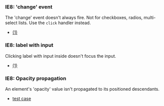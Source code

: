 ### IE8: 'change' event

The 'change' event doesn't always fire. Not for checkboxes, radios, multi-select lists. Use the `click` handler instead.

- [(1)](http://stackoverflow.com/questions/8005442/checkbox-change-event-works-when-click-the-label-in-ie8-ie7)

### IE8: label with input

Clicking label with input inside doesn't focus the input.

- [(1)](http://www.gtalbot.org/BrowserBugsSection/MSIE7Bugs/LabelForWithImage.html)

### IE8: Opacity propagation

An element's 'opacity' value isn't propagated to its positioned descendants.

- [test case](http://jhop.me/tests/bugs/ie8/opacity_positioned.html)
